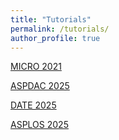 ```yaml
---
title: "Tutorials"
permalink: /tutorials/
author_profile: true
---
```


[MICRO 2021](https://ericlyun.github.io/tutorial-micro2021)

[ASPDAC 2025](https://ericlyun.github.io/tutorial-aspdac2025)

[DATE 2025](https://ericlyun.github.io/tutorial-date2025)

[ASPLOS 2025](https://ericlyun.github.io/tutorial-asplos2025)
